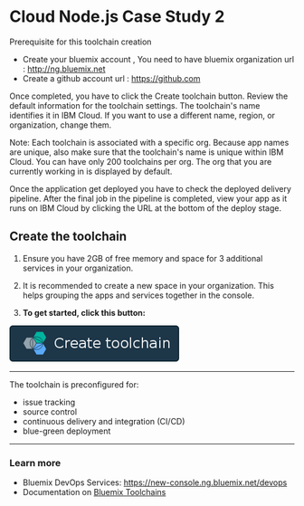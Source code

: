 # Cloud Node.js Case Study 2

Prerequisite  for this toolchain creation 

* Create your bluemix account , You need to have bluemix organization 
   url : http://ng.bluemix.net
* Create a github account 
   url : https://github.com
   
Once completed, you have to click the Create toolchain button. Review the default information for the toolchain settings. The toolchain's name identifies it in IBM Cloud. If you want to use a different name, region, or organization, change them.

Note: Each toolchain is associated with a specific org. Because app names are unique, also make sure that the toolchain's name is unique within IBM Cloud. You can have only 200 toolchains per org. The org that you are currently working in is displayed by default. 

Once the application get deployed you have to check the deployed delivery pipeline. After the final job in the pipeline is completed, view your app as it runs on IBM Cloud by clicking the URL at the bottom of the deploy stage.

## Create the toolchain

1. Ensure you have 2GB of free memory and space for 3 additional services in your organization.

2. It is recommended to create a new space in your organization. This helps grouping the apps and services together in the console.

3. **To get started, click this button:**

 [![Deploy To Bluemix](./.bluemix/create_toolchain_button.png)](https://console.bluemix.net/devops/setup/deploy/?repository=https%3A//github.com/cainsomniac/dreamhome-finders-tool-01)

---
The toolchain is preconfigured for:

- issue tracking
- source control
- continuous delivery and integration (CI/CD)
- blue-green deployment

---
### Learn more

* Bluemix DevOps Services: https://new-console.ng.bluemix.net/devops
* Documentation on [Bluemix Toolchains][toolchains_overview_url]

<!--Links-->
[bot_github_url]: https://github.com/IBM-Bluemix/insurance-bot
[orders_github_url]: https://github.com/IBM-Bluemix/insurance-orders
[catalog_github_url]: https://github.com/IBM-Bluemix/insurance-catalog
[dashboard_github_url]: https://github.com/IBM-Bluemix/insurance-bot-dashboard
[ios_github_url]: https://github.com/IBM-Bluemix/insurance-bot-ios
[android_github_url]: https://github.com/IBM-Bluemix/insurance-bot-android
[toolchains_overview_url]: https://new-console.ng.bluemix.net/docs/toolchains/toolchains_overview.html
[toolchains_interconnect_video_url]: https://vimeo.com/156126035/8b04b8878a
[garage_method_url]: https://www.ibm.com/devops/method
